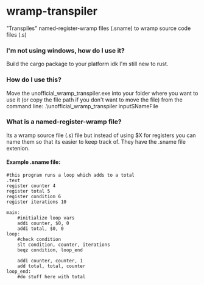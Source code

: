 # wramp-transpiler
"Transpiles" named-register-wramp files (.sname) to wramp source code files (.s)

<h3>I'm not using windows, how do I use it?</h3>
Build the cargo package to your platform idk I'm still new to rust.

<h3>How do I use this?</h3>
Move the unofficial_wramp_transpiler.exe into your folder where you want to use it (or copy the file path if you don't want to move the file)
from the command line: .\unofficial_wramp_transpiler inputSNameFile

<h3>What is a named-register-wramp file?</h3>
Its a wramp source file (.s) file but instead of using $X for registers you can name them so that its easier to keep track of.
They have the .sname file extenion.

<h4>Example .sname file:</h4>

```
#this program runs a loop which adds to a total
.text
register counter 4
register total 5
register condition 6
register iterations 10

main:
    #initialize loop vars
    addi counter, $0, 0
    addi total, $0, 0 
loop:
    #check condition
    slt condition, counter, iterations
    beqz condition, loop_end

    addi counter, counter, 1
    add total, total, counter
loop_end:
    #do stuff here with total
```
